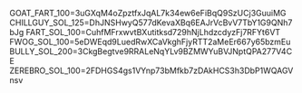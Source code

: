 GOAT_FART_100=3uGXqM4oZpztfxJqAL7k34ew6eFiBqQ9SzUCj3GuuiMG
CHILLGUY_SOL_125=DhJNSHwyQ577dKevaXBq6EAJrVcBvV7TbY1G9QNh7bJg
FART_SOL_100=CuhfMFrxwvtBXutitksd729hNjLhdzcdyzFj7RFYt6VT
FWOG_SOL_100=5eDWEqd9LuedRwXCaVkghFjyRTT2aMeEr667y65bzmEu
BULLY_SOL_200=3CkgBegtve9RRALeNqYLv9BZMWYuBVJNptQPA277V4CE
ZEREBRO_SOL_100=2FDHGS4gs1VYnp73bMfkb7zDAkHCS3h3DbP1WQAGVnsv
